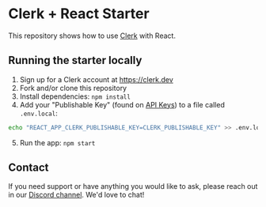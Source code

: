# Clerk + React Starter

This repository shows how to use [Clerk](https://clerk.dev?utm_source=github&utm_medium=starter_repos&utm_campaign=react_starter) with React.

## Running the starter locally

1. Sign up for a Clerk account at https://clerk.dev
2. Fork and/or clone this repository
3. Install dependencies: `npm install`
4. Add your "Publishable Key" (found on [API Keys](https://dashboard.clerk.dev/last-active?path=/api-keys)) to a file called `.env.local`:

```sh
echo "REACT_APP_CLERK_PUBLISHABLE_KEY=CLERK_PUBLISHABLE_KEY" >> .env.local
```

5. Run the app: `npm start`

## Contact

If you need support or have anything you would like to ask, please reach out in our [Discord channel](https://discord.com/invite/b5rXHjAg7A). We'd love to chat!
